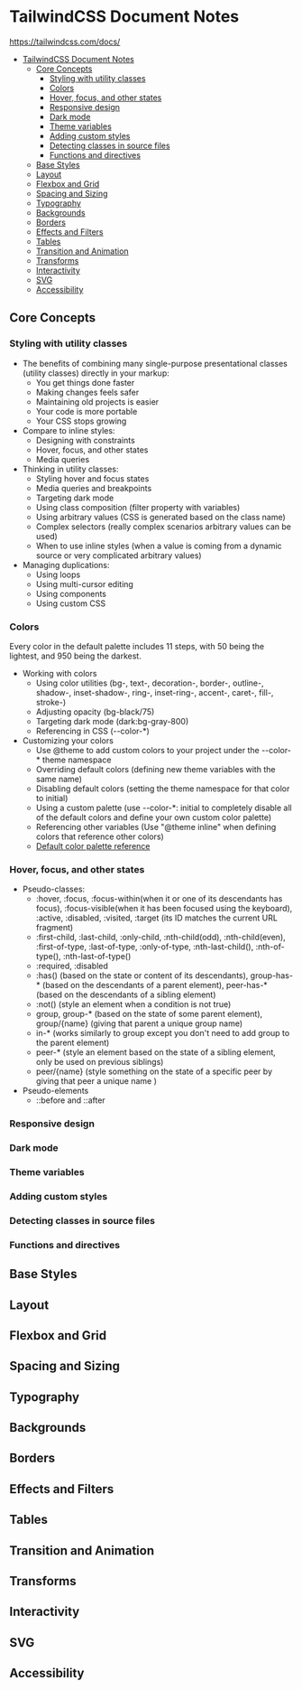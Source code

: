 # TailwindCSS Document Notes

https://tailwindcss.com/docs/

- [TailwindCSS Document Notes](#tailwindcss-document-notes)
  - [Core Concepts](#core-concepts)
    - [Styling with utility classes](#styling-with-utility-classes)
    - [Colors](#colors)
    - [Hover, focus, and other states](#hover-focus-and-other-states)
    - [Responsive design](#responsive-design)
    - [Dark mode](#dark-mode)
    - [Theme variables](#theme-variables)
    - [Adding custom styles](#adding-custom-styles)
    - [Detecting classes in source files](#detecting-classes-in-source-files)
    - [Functions and directives](#functions-and-directives)
  - [Base Styles](#base-styles)
  - [Layout](#layout)
  - [Flexbox and Grid](#flexbox-and-grid)
  - [Spacing and Sizing](#spacing-and-sizing)
  - [Typography](#typography)
  - [Backgrounds](#backgrounds)
  - [Borders](#borders)
  - [Effects and Filters](#effects-and-filters)
  - [Tables](#tables)
  - [Transition and Animation](#transition-and-animation)
  - [Transforms](#transforms)
  - [Interactivity](#interactivity)
  - [SVG](#svg)
  - [Accessibility](#accessibility)

## Core Concepts

### Styling with utility classes

- The benefits of combining many single-purpose presentational classes (utility classes) directly in your markup:
  - You get things done faster
  - Making changes feels safer
  - Maintaining old projects is easier
  - Your code is more portable
  - Your CSS stops growing
- Compare to inline styles:
  - Designing with constraints
  - Hover, focus, and other states
  - Media queries
- Thinking in utility classes:
  - Styling hover and focus states
  - Media queries and breakpoints
  - Targeting dark mode
  - Using class composition (filter property with variables)
  - Using arbitrary values (CSS is generated based on the class name)
  - Complex selectors (really complex scenarios arbitrary values can be used)
  - When to use inline styles (when a value is coming from a dynamic source or very complicated arbitrary values)
- Managing duplications:
  - Using loops
  - Using multi-cursor editing
  - Using components
  - Using custom CSS

### Colors

Every color in the default palette includes 11 steps, with 50 being the lightest, and 950 being the darkest.

- Working with colors
  - Using color utilities (bg-, text-, decoration-, border-, outline-, shadow-, inset-shadow-, ring-, inset-ring-, accent-, caret-, fill-, stroke-)
  - Adjusting opacity (bg-black/75)
  - Targeting dark mode (dark:bg-gray-800)
  - Referencing in CSS (--color-\*)
- Customizing your colors
  - Use @theme to add custom colors to your project under the --color-\* theme namespace
  - Overriding default colors (defining new theme variables with the same name)
  - Disabling default colors (setting the theme namespace for that color to initial)
  - Using a custom palette (use --color-\*: initial to completely disable all of the default colors and define your own custom color palette)
  - Referencing other variables (Use "@theme inline" when defining colors that reference other colors)
  - [Default color palette reference](https://tailwindcss.com/docs/colors#default-color-palette-reference)

### Hover, focus, and other states

- Pseudo-classes:
  - :hover, :focus, :focus-within(when it or one of its descendants has focus), :focus-visible(when it has been focused using the keyboard), :active, :disabled, :visited, :target (its ID matches the current URL fragment)
  - :first-child, :last-child, :only-child, :nth-child(odd), :nth-child(even), :first-of-type, :last-of-type, :only-of-type, :nth-last-child(), :nth-of-type(), :nth-last-of-type()
  - :required, :disabled
  - :has() (based on the state or content of its descendants), group-has-\* (based on the descendants of a parent element), peer-has-\* (based on the descendants of a sibling element)
  - :not() (style an element when a condition is not true)
  - group, group-\* (based on the state of some parent element), group/{name} (giving that parent a unique group name)
  - in-\* (works similarly to group except you don't need to add group to the parent element)
  - peer-\* (style an element based on the state of a sibling element, only be used on previous siblings)
  - peer/{name} (style something on the state of a specific peer by giving that peer a unique name )
- Pseudo-elements
  - ::before and ::after

### Responsive design

### Dark mode

### Theme variables

### Adding custom styles

### Detecting classes in source files

### Functions and directives

## Base Styles

## Layout

## Flexbox and Grid

## Spacing and Sizing

## Typography

## Backgrounds

## Borders

## Effects and Filters

## Tables

## Transition and Animation

## Transforms

## Interactivity

## SVG

## Accessibility
